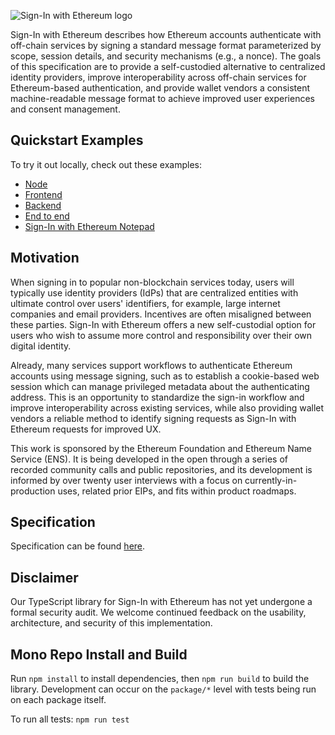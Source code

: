 ![Sign-In with Ethereum logo](https://login.xyz/favicon.png "Sign-In with Ethereum logo")

Sign-In with Ethereum describes how Ethereum accounts authenticate with 
off-chain services by signing a standard message format parameterized by scope,
session details, and security mechanisms (e.g., a nonce). The goals of this 
specification are to provide a self-custodied alternative to centralized 
identity providers, improve interoperability across off-chain services for 
Ethereum-based authentication, and provide wallet vendors a consistent 
machine-readable message format to achieve improved user experiences and 
consent management.

## Quickstart Examples
To try it out locally, check out these examples:

- [Node](https://github.com/spruceid/siwe-quickstart/tree/main/00_print)
- [Frontend](https://github.com/spruceid/siwe-quickstart/tree/main/01_frontend)
- [Backend](https://github.com/spruceid/siwe-quickstart/tree/main/02_backend)
- [End to end](https://github.com/spruceid/siwe-quickstart/tree/main/03_complete_app)
- [Sign-In with Ethereum Notepad](https://github.com/spruceid/siwe-notepad)

## Motivation
When signing in to popular non-blockchain services today, users will typically 
use identity providers (IdPs) that are centralized entities with ultimate 
control over users' identifiers, for example, large internet companies and email
providers. Incentives are often misaligned between these parties. Sign-In with
Ethereum offers a new self-custodial option for users who wish to assume more
control and responsibility over their own digital identity.

Already, many services support workflows to authenticate Ethereum accounts using
message signing, such as to establish a cookie-based web session which can 
manage privileged metadata about the authenticating address. This is an 
opportunity to standardize the sign-in workflow and improve interoperability 
across existing services, while also providing wallet vendors a reliable method 
to identify signing requests as Sign-In with Ethereum requests for improved UX.

This work is sponsored by the Ethereum Foundation and Ethereum Name Service 
(ENS). It is being developed in the open through a series of recorded community 
calls and public repositories, and its development is informed by over twenty 
user interviews with a focus on currently-in-production uses, related prior 
EIPs, and fits within product roadmaps.

## Specification
Specification can be found [here](https://eips.ethereum.org/EIPS/eip-4361).

## Disclaimer 

Our TypeScript library for Sign-In with Ethereum has not yet undergone a formal security 
audit. We welcome continued feedback on the usability, architecture, and security 
of this implementation.

## Mono Repo Install and Build
Run `npm install` to install dependencies, then `npm run build` to build the library.
Development can occur on the `package/*` level with tests being run on each package itself.

To run all tests: `npm run test`
